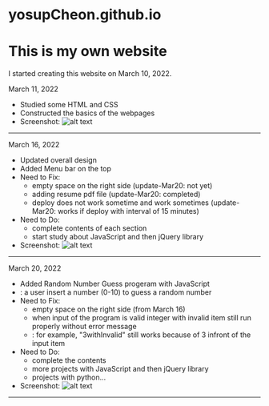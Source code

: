 # yosupCheon.github.io

<h1>This is my own website</h1>

I started creating this website on March 10, 2022.

March 11, 2022
- Studied some HTML and CSS 
- Constructed the basics of the webpages
- Screenshot: ![alt text](src/first.png)
-------------------------------------------------------------
March 16, 2022
- Updated overall design
- Added Menu bar on the top
- Need to Fix:
    - empty space on the right side (update-Mar20: not yet)
    - adding resume pdf file (update-Mar20: completed)
    - deploy does not work sometime and work sometimes (update-Mar20: works if deploy with interval of 15 minutes)
- Need to Do:
    - complete contents of each section
    - start study about JavaScript and then jQuery library
- Screenshot: ![alt text](src/second.png)

-------------------------------------------------------------
March 20, 2022
- Added Random Number Guess progeram with JavaScript
- : a user insert a number (0-10) to guess a random number
- Need to Fix:
    - empty space on the right side (from March 16)
    - when input of the program is valid integer with invalid item still run properly without error message
    - : for example, "3withInvalid" still works because of 3 infront of the input item
- Need to Do:
    - complete the contents
    - more projects with JavaScript and then jQuery library
    - projects with python...
- Screenshot: ![alt text](src/third.png)

-------------------------------------------------------------